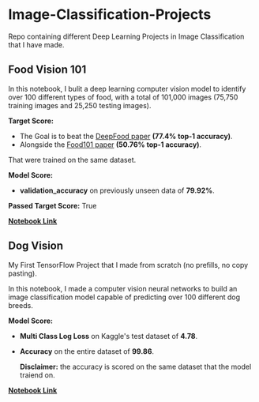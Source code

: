 # Image-Classification-Projects
Repo containing different Deep Learning Projects in Image Classification that I have made.

## Food Vision 101
In this notebook, I bulit a deep learning computer vision model to identify over 100 different types of food, with a total of 101,000 images (75,750 training images and 25,250 testing images).


**Target Score:**

* The Goal is to beat the [DeepFood paper](https://arxiv.org/abs/1606.05675) **(77.4% top-1 accuracy)**.
* Alongside the [Food101 paper](https://data.vision.ee.ethz.ch/cvl/datasets_extra/food-101/static/bossard_eccv14_food-101.pdf) **(50.76% top-1 accuracy)**.

That were trained on the same dataset.

**Model Score:**

* **validation_accuracy** on previously unseen data of **79.92%**.


**Passed Target Score:** True


[**Notebook Link**](https://github.com/Sayed-Husain/Image-Classification-Projects/blob/main/Food%20Vision/main.ipynb)




## Dog Vision

My First TensorFlow Project that I made from scratch (no prefills, no copy pasting).

In this notebook, I made a computer vision neural networks to build an image classification model capable of predicting over 100 different dog breeds.

 


**Model Score:**
* **Multi Class Log Loss** on Kaggle's test dataset of **4.78**.

* **Accuracy** on the entire dataset of **99.86**. 
 
    **Disclaimer:** the accuracy is scored on the same dataset that the model traiend on.



[**Notebook Link**](https://github.com/Sayed-Husain/Image-Classification-Projects/blob/main/Dog%20Vision/DogVision.ipynb)

